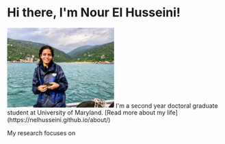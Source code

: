 # Hi there, I'm Nour El Husseini!

<img src="https://github.com/nelhusseini/nelhusseini.github.io/blob/main/images/IMG_4878_Original.jpg" alt="Nour_El-Husseini" width="250"/>
I'm a second year doctoral graduate student at University of Maryland.  [Read more about my life](https://nelhusseini.github.io/about/)

My research focuses on 
